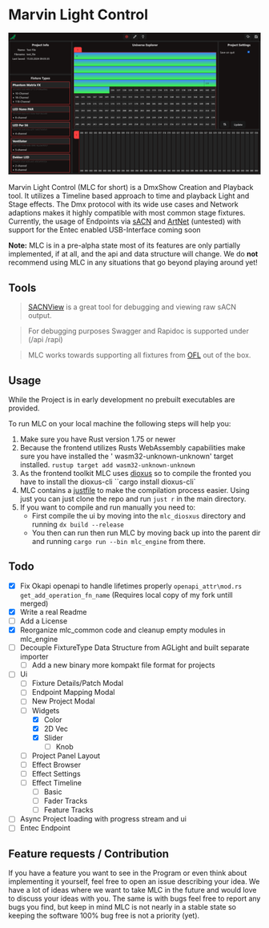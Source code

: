 # Marvin Light Control

![MLC](/images/mlc_configure_page.png)

Marvin Light Control (MLC for short) is a DmxShow Creation and Playback tool.
It utilizes a Timeline based approach to time and playback Light and Stage effects.
The Dmx protocol with its wide use cases and Network adaptions makes it highly compatible with most common stage
fixtures.
Currently, the usage of Endpoints
via [sACN](https://en.wikipedia.org/wiki/Architecture_for_Control_Networks#External_extensions)
and [ArtNet](https://art-net.org.uk/) (untested) with support for the Entec enabled USB-Interface coming soon

**Note:** MLC is in a pre-alpha state most of its features are only partially implemented, if at all, and the api and
data
structure will change.
We do **not** recommend using MLC in any situations that go beyond playing around yet!

## Tools

> [SACNView](https://sacnview.org/) is a great tool for debugging and viewing raw sACN output.

> For debugging purposes Swagger and Rapidoc is supported under (/api /rapi)

> MLC works towards supporting all fixtures from [OFL](https://open-fixture-library.org/) out of the box.

## Usage

While the Project is in early development no prebuilt executables are provided.

To run MLC on your local machine the following steps will help you:

1. Make sure you have Rust version 1.75 or newer
2. Because the frontend utilizes Rusts WebAssembly capabilities make sure you have installed the '
   wasm32-unknown-unknown' target installed.
   ``rustup target add wasm32-unknown-unknown``
3. As the frontend toolkit MLC uses [dioxus](https://dioxuslabs.com/) so to compile the fronted you have to install the
   dioxus-cli
   ``cargo install dioxus-cli`
4. MLC contains a [justfile](https://github.com/casey/just) to make the compilation process easier. Using just you can
   just clone the repo and run ``just r`` in the main directory.
5. If you want to compile and run manually you need to:
    - First compile the ui by moving into the ``mlc_diosxus`` directory and running `dx build --release`
    - You then can run then run MLC by moving back up into the parent dir and running ``cargo run --bin mlc_engine``
      from there.

## Todo

- [X] Fix Okapi openapi to handle lifetimes properly `openapi_attr\mod.rs get_add_operation_fn_name` (Requires local
  copy of my fork untill merged)
- [X] Write a real Readme
- [ ] Add a License
- [X] Reorganize mlc_common code and cleanup empty modules in mlc_engine
- [ ] Decouple FixtureType Data Structure from AGLight and built separate importer
    - [ ] Add a new binary more kompakt file format for projects
- [ ] Ui
    - [ ] Fixture Details/Patch Modal
    - [ ] Endpoint Mapping Modal
    - [ ] New Project Modal
    - [ ] Widgets
        - [X] Color
        - [X] 2D Vec
      - [X] Slider
        - [ ] Knob
    - [ ] Project Panel Layout
    - [ ] Effect Browser
    - [ ] Effect Settings
    - [ ] Effect Timeline
        - [ ] Basic
        - [ ] Fader Tracks
        - [ ] Feature Tracks
- [ ] Async Project loading with progress stream and ui
- [ ] Entec Endpoint

## Feature requests / Contribution

If you have a feature you want to see in the Program or even think about implementing it yourself, feel free to open an
issue describing your idea.
We have a lot of ideas where we want to take MLC in the future and would love to discuss your ideas with you.
The same is with bugs feel free to report any bugs you find, but keep in mind MLC is not nearly in a stable state so
keeping the software 100% bug free is not a priority (yet).
